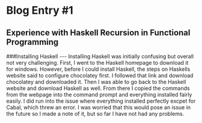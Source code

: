 # Blog Entry #1
## Experience with Haskell Recursion in Functional Programming

###Installing Haskell
--- Installing Haskell was initially confusing but overall not very challenging. First, I went to the Haskell homepage to download it for windows. However, before I could install Haskell, the steps on Haskells website said to configure chocolatey first. I followed that link and download chocolatey and downloaded it. Then I was able to go back to the Haskell website and download Haskell as well. From there I copied the commands from the webpage into the command prompt and everything installed fairly easily. I did run into the issue where everything installed perfectly excpet for Cabal, which threw an error. I was worried that this would pose an issue in the future so I made a note of it, but so far I have not had any problems.  
